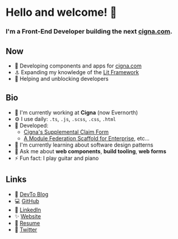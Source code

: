 # Hello and welcome! 👋

### I'm a Front-End Developer building the next [cigna.com](https://www.cigna.com/).

## Now

- 🔧 Developing components and apps for [cigna.com](https://www.cigna.com/)
- ⚓ Expanding my knowledge of the [Lit Framework](https://lit.dev/)
- 🙋 Helping and unblocking developers

## Bio

- 🏢 I'm currently working at **Cigna** (now Evernorth)
- ⚙️ I use daily: `.ts`, `.js`, `.scss`, `.css`, `.html`
- 💾 Developed:
  - [Cigna's Supplemental Claim Form](https://www.cigna.com/individuals-families/member-resources/supplemental-health-claim-form)
  - [A Module Federation Scaffold for Enterprise](https://dev.to/waldronmatt/tutorial-a-guide-to-module-federation-for-enterprise-n5), etc...
- 🌱 I'm currently learning about software design patterns
- 💬 Ask me about **web components**, **build tooling**, **web forms**
- ⚡️ Fun fact: I play guitar and piano

## Links

- 📝 [DevTo Blog](https://dev.to/waldronmatt)
- 💻 [GitHub](https://github.com/waldronmatt)
- 👨 [LinkedIn](https://www.linkedin.com/in/waldronmatt)
- ✨ [Website](https://www.waldronmatthew.com)
- 📕 [Resume](https://matthew-waldron-resume.netlify.app)
- 💬 [Twitter](https://twitter.com/_waldronmatt)
